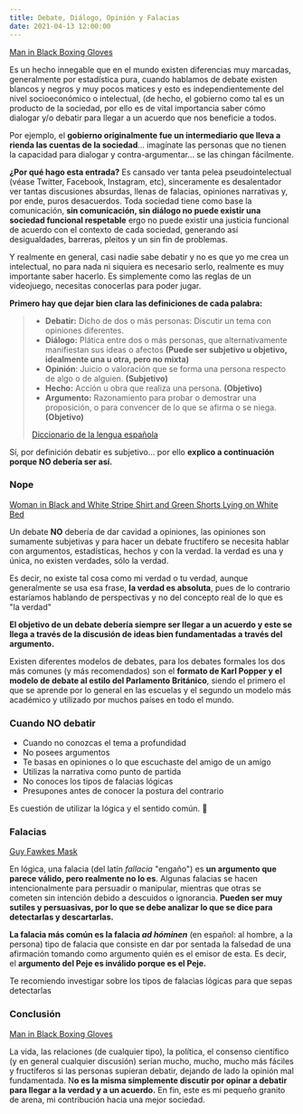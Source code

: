 ```yaml
---
title: Debate, Diálogo, Opinión y Falacias
date: 2021-04-13 12:00:00
---
```

<blog-img src="pexels-4761598.jpg">
	<a href="https://www.pexels.com/photo/man-in-black-boxing-gloves-4761598/" target="_blank" rel="noopener noreferrer nofollow">Man in Black Boxing Gloves</a>
</blog-img>

Es un hecho innegable que en el mundo existen diferencias muy marcadas, generalmente por estadística pura, cuando hablamos de debate existen blancos y negros y muy pocos matices y esto es independientemente del nivel socioeconómico o intelectual, (de hecho, el gobierno como tal es un producto de la sociedad, por ello es de vital importancia saber cómo dialogar y/o debatir para llegar a un acuerdo que nos beneficie a todos.

Por ejemplo, el **gobierno originalmente fue un intermediario que lleva a rienda las cuentas de la sociedad**... imagínate las personas que no tienen la capacidad para dialogar y contra-argumentar... se las chingan fácilmente.

**¿Por qué hago esta entrada?** Es cansado ver tanta pelea pseudointelectual (véase Twitter, Facebook, Instagram, etc), sinceramente es desalentador ver tantas discusiones absurdas, llenas de falacias, opiniones narrativas y, por ende, puros desacuerdos. Toda sociedad tiene como base la comunicación, **sin comunicación, sin diálogo no puede existir una sociedad funcional respetable** ergo no puede existir una justicia funcional de acuerdo con el contexto de cada sociedad, generando así desigualdades, barreras, pleitos y un sin fin de problemas.

Y realmente en general, casi nadie sabe debatir y no es que yo me crea un intelectual, no para nada ni siquiera es necesario serlo, realmente es muy importante saber hacerlo. Es simplemente como las reglas de un videojuego, necesitas conocerlas para poder jugar.

**Primero hay que dejar bien clara las definiciones de cada palabra:**

> - **Debatir:** Dicho de dos o más personas: Discutir un tema con opiniones diferentes.
> - **Diálogo:** Plática entre dos o más personas, que alternativamente manifiestan sus ideas o afectos **(Puede ser subjetivo u objetivo, idealmente una u otra, pero no mixta)**
> - **Opinión**: Juicio o valoración que se forma una persona respecto de algo o de alguien. **(Subjetivo)**
> - **Hecho:** Acción u obra que realiza una persona. **(Objetivo)**
> - **Argumento:** Razonamiento para probar o demostrar una proposición, o para convencer de lo que se afirma o se niega. **(Objetivo)**
> 
> [Diccionario de la lengua española](https://dle.rae.es/)

Sí, por definición debatir es subjetivo... por ello **explico a continuación porque NO debería ser así.**

### Nope

<blog-img src="pexels-6484521.jpg">
	<a href="https://www.pexels.com/photo/woman-in-black-and-white-stripe-shirt-and-green-shorts-lying-on-white-bed-6484521/" target="_blank" rel="noopener noreferrer nofollow">Woman in Black and White Stripe Shirt and Green Shorts Lying on White Bed</a>
</blog-img>

Un debate **NO** debería de dar cavidad a opiniones, las opiniones son sumamente subjetivas y para hacer un debate fructífero se necesita hablar con argumentos, estadísticas, hechos y con la verdad. la verdad es una y única, no existen verdades, sólo la verdad.

Es decir, no existe tal cosa como mi verdad o tu verdad, aunque generalmente se usa esa frase, **la verdad es absoluta**, pues de lo contrario estaríamos hablando de perspectivas y no del concepto real de lo que es "la verdad"

**El objetivo de un debate debería siempre ser llegar a un acuerdo y este se llega a través de la discusión de ideas bien fundamentadas a través del argumento.**

Existen diferentes modelos de debates, para los debates formales los dos más comunes (y más recomendados) son el **formato de Karl Popper y el modelo de debate al estilo del Parlamento Británico**, siendo el primero el que se aprende por lo general en las escuelas y el segundo un modelo más académico y utilizado por muchos países en todo el mundo.

### Cuando NO debatir

- Cuando no conozcas el tema a profundidad
- No posees argumentos
- Te basas en opiniones o lo que escuchaste del amigo de un amigo
- Utilizas la narrativa como punto de partida
- No conoces los tipos de falacias lógicas
- Presupones antes de conocer la postura del contrario

Es cuestión de utilizar la lógica y el sentido común. 🥴

### Falacias

<blog-img src="pexels-685674.jpg">
	<a href="https://www.pexels.com/photo/guy-fawkes-mask-685674/" target="_blank" rel="noopener noreferrer nofollow">Guy Fawkes Mask</a>
</blog-img>

En lógica, una falacia (del latín *fallacia* "engaño") es **un argumento que parece válido, pero realmente no lo es**.​ Algunas falacias se hacen intencionalmente para persuadir o manipular, mientras que otras se cometen sin intención debido a descuidos o ignorancia. **Pueden ser muy sutiles y persuasivas, por lo que se debe analizar lo que se dice para detectarlas y descartarlas.**

**La falacia más común es la falacia _ad hóminen_** (en español: al hombre, a la persona) tipo de falacia que consiste en dar por sentada la falsedad de una afirmación tomando como argumento quién es el emisor de esta.​ Es decir, el **argumento del Peje es inválido porque es el Peje.**

Te recomiendo investigar sobre los tipos de falacias lógicas para que sepas detectarlas

### Conclusión

<blog-img src="pexels-4761658.jpg">
	<a href="https://www.pexels.com/photo/man-in-black-boxing-gloves-4761598/" target="_blank" rel="noopener noreferrer nofollow">Man in Black Boxing Gloves</a>
</blog-img>

La vida, las relaciones (de cualquier tipo), la política, el consenso científico (y en general cualquier discusión) serían mucho, mucho, mucho más fáciles y fructíferos si las personas supieran debatir, dejando de lado la opinión mal fundamentada. N**o es la misma simplemente discutir por opinar a debatir para llegar a la verdad y a un acuerdo.** En fin, este es mi pequeño granito de arena, mi contribución hacia una mejor sociedad.

